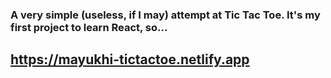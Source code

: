 ### A very simple (useless, if I may) attempt at Tic Tac Toe. It's my first project to learn React, so...

## https://mayukhi-tictactoe.netlify.app
